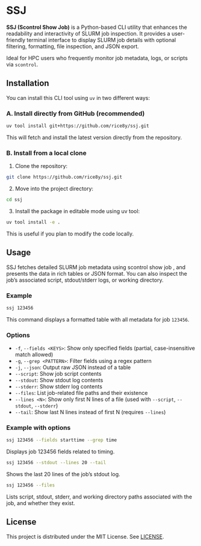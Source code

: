 # SSJ

**SSJ (Scontrol Show Job)** is a Python-based CLI utility that enhances the readability and interactivity of SLURM job inspection. It provides a user-friendly terminal interface to display SLURM job details with optional filtering, formatting, file inspection, and JSON export.

Ideal for HPC users who frequently monitor job metadata, logs, or scripts via `scontrol`.

## Installation

You can install this CLI tool using `uv` in two different ways:

### A. Install directly from GitHub (recommended)

```bash
uv tool install git+https://github.com/rice8y/ssj.git
```

This will fetch and install the latest version directly from the repository.

### B. Install from a local clone

1. Clone the repository:

```bash
git clone https://github.com/rice8y/ssj.git
```

2. Move into the project directory:

```bash
cd ssj
```

3. Install the package in editable mode using uv tool:

```bash
uv tool install -e .
```

This is useful if you plan to modify the code locally.

## Usage

SSJ fetches detailed SLURM job metadata using scontrol show job <jobid>, and presents the data in rich tables or JSON format. You can also inspect the job’s associated script, stdout/stderr logs, or working directory.

### Example

```bash
ssj 123456
```

This command displays a formatted table with all metadata for job `123456`.

### Options
- `-f`, `--fields <KEYS>`: Show only specified fields (partial, case-insensitive match allowed)
- `-g`, `--grep <PATTERN>`: Filter fields using a regex pattern
- `-j`, `--json`: Output raw JSON instead of a table
- `--script`: Show job script contents
- `--stdout`: Show stdout log contents
- `--stderr`: Show stderr log contents
- `--files`: List job-related file paths and their existence
- `--lines <N>`: Show only first N lines of a file (used with `--script`, `--stdout`, `--stderr`)
- `--tail`: Show last N lines instead of first N (requires `--lines`)

### Example with options

```bash
ssj 123456 --fields starttime --grep time
```

Displays job 123456 fields related to timing.

```bash
ssj 123456 --stdout --lines 20 --tail
```

Shows the last 20 lines of the job’s stdout log.

```bash
ssj 123456 --files
```

Lists script, stdout, stderr, and working directory paths associated with the job, and whether they exist.

## License

This project is distributed under the MIT License. See [LICENSE](LICENSE).
